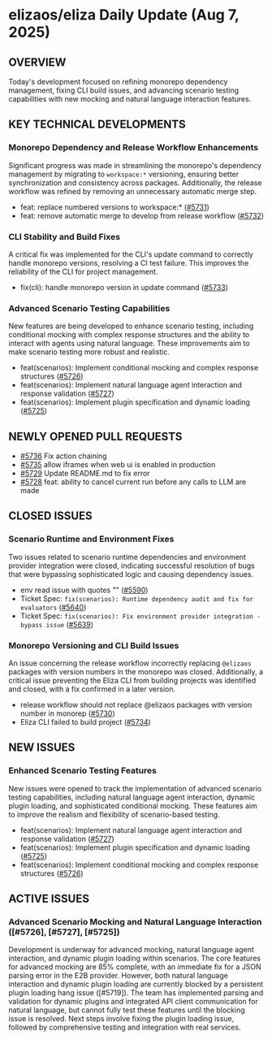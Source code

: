 # elizaos/eliza Daily Update (Aug 7, 2025)

## OVERVIEW

Today's development focused on refining monorepo dependency management, fixing CLI build issues, and advancing scenario testing capabilities with new mocking and natural language interaction features.

## KEY TECHNICAL DEVELOPMENTS

### Monorepo Dependency and Release Workflow Enhancements
Significant progress was made in streamlining the monorepo's dependency management by migrating to `workspace:*` versioning, ensuring better synchronization and consistency across packages. Additionally, the release workflow was refined by removing an unnecessary automatic merge step.
- feat: replace numbered versions to workspace:* ([#5731](https://github.com/elizaos/eliza/pull/5731))
- feat: remove automatic merge to develop from release workflow ([#5732](https://github.com/elizaos/eliza/pull/5732))

### CLI Stability and Build Fixes
A critical fix was implemented for the CLI's update command to correctly handle monorepo versions, resolving a CI test failure. This improves the reliability of the CLI for project management.
- fix(cli): handle monorepo version in update command ([#5733](https://github.com/elizaos/eliza/pull/5733))

### Advanced Scenario Testing Capabilities
New features are being developed to enhance scenario testing, including conditional mocking with complex response structures and the ability to interact with agents using natural language. These improvements aim to make scenario testing more robust and realistic.
- feat(scenarios): Implement conditional mocking and complex response structures ([#5726](https://github.com/elizaos/eliza/issues/5726))
- feat(scenarios): Implement natural language agent interaction and response validation ([#5727](https://github.com/elizaos/eliza/issues/5727))
- feat(scenarios): Implement plugin specification and dynamic loading ([#5725](https://github.com/elizaos/eliza/issues/5725))

## NEWLY OPENED PULL REQUESTS

- [#5736](https://github.com/elizaos/eliza/pull/5736) Fix action chaining
- [#5735](https://github.com/elizaos/eliza/pull/5735) allow iframes when web ui is enabled in production
- [#5729](https://github.com/elizaos/eliza/pull/5729) Update README.md to fix error
- [#5728](https://github.com/elizaos/eliza/pull/5728) feat: ability to cancel current run before any calls to LLM are made

## CLOSED ISSUES

### Scenario Runtime and Environment Fixes
Two issues related to scenario runtime dependencies and environment provider integration were closed, indicating successful resolution of bugs that were bypassing sophisticated logic and causing dependency issues.
- env read issue with quotes "" ([#5590](https://github.com/elizaos/eliza/issues/5590))
- Ticket Spec: `fix(scenarios): Runtime dependency audit and fix for evaluators` ([#5640](https://github.com/elizaos/eliza/issues/5640))
- Ticket Spec: `fix(scenarios): Fix environment provider integration - bypass issue` ([#5639](https://github.com/elizaos/eliza/issues/5639))

### Monorepo Versioning and CLI Build Issues
An issue concerning the release workflow incorrectly replacing `@elizaos` packages with version numbers in the monorepo was closed. Additionally, a critical issue preventing the Eliza CLI from building projects was identified and closed, with a fix confirmed in a later version.
- release workflow should not replace @elizaos packages with version number in monorep ([#5730](https://github.com/elizaos/eliza/issues/5730))
- Eliza CLI failed to build project ([#5734](https://github.com/elizaos/eliza/issues/5734))

## NEW ISSUES

### Enhanced Scenario Testing Features
New issues were opened to track the implementation of advanced scenario testing capabilities, including natural language agent interaction, dynamic plugin loading, and sophisticated conditional mocking. These features aim to improve the realism and flexibility of scenario-based testing.
- feat(scenarios): Implement natural language agent interaction and response validation ([#5727](https://github.com/elizaos/eliza/issues/5727))
- feat(scenarios): Implement plugin specification and dynamic loading ([#5725](https://github.com/elizaos/eliza/issues/5725))
- feat(scenarios): Implement conditional mocking and complex response structures ([#5726](https://github.com/elizaos/eliza/issues/5726))

## ACTIVE ISSUES

### Advanced Scenario Mocking and Natural Language Interaction ([#5726], [#5727], [#5725])
Development is underway for advanced mocking, natural language agent interaction, and dynamic plugin loading within scenarios. The core features for advanced mocking are 85% complete, with an immediate fix for a JSON parsing error in the E2B provider. However, both natural language interaction and dynamic plugin loading are currently blocked by a persistent plugin loading hang issue ([#5719]). The team has implemented parsing and validation for dynamic plugins and integrated API client communication for natural language, but cannot fully test these features until the blocking issue is resolved. Next steps involve fixing the plugin loading issue, followed by comprehensive testing and integration with real services.